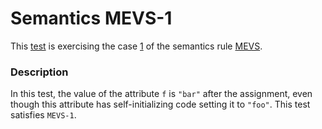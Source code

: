 # Semantics MEVS-1

This [test](.) is exercising the case [1](../Readme.md) of the semantics rule [MEVS](../../mevs/Readme.md).

### Description

In this test, the value of the attribute `f` is `"bar"` after the assignment, even though this attribute has self-initializing code setting it to `"foo"`. This test satisfies `MEVS-1`.
